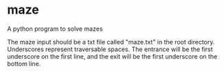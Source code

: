 # maze
A python program to solve mazes

The maze input should be a txt file called "maze.txt" in the root directory.  Underscores represent traversable spaces.  The entrance will be the first underscore on the first line, and the exit will be the first underscore on the bottom line.
